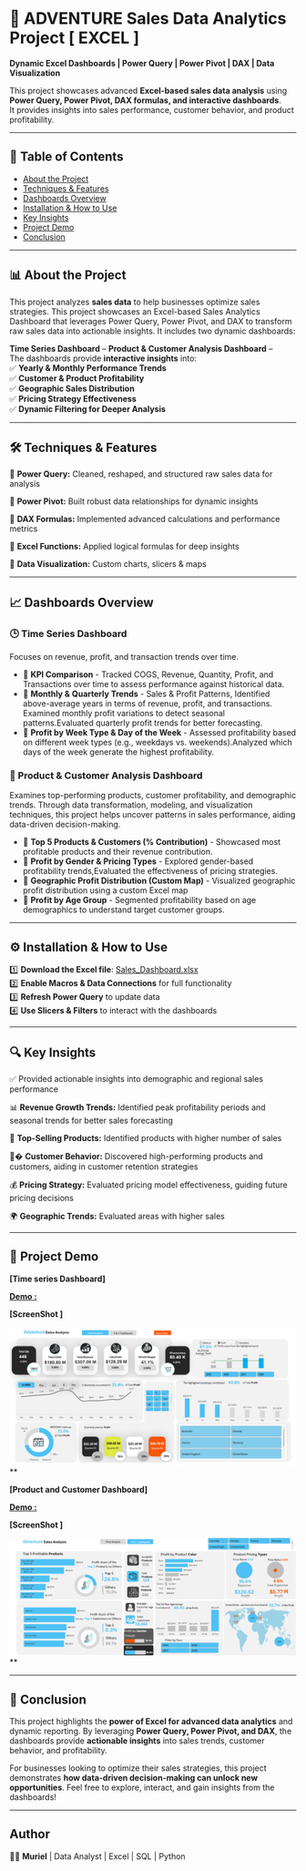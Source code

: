 
# 🚀  ADVENTURE Sales Data Analytics Project [ EXCEL ] 
**Dynamic Excel Dashboards | Power Query | Power Pivot | DAX | Data Visualization**  

This project showcases advanced **Excel-based sales data analysis** using **Power Query, Power Pivot, DAX formulas, and interactive dashboards**.  
It provides insights into sales performance, customer behavior, and product profitability.  

---

## 📌 Table of Contents  
- [About the Project](#-About-the-Project)  
- [Techniques & Features](#-techniques--features)  
- [Dashboards Overview](#-dashboards-overview)  
- [Installation & How to Use](#-installation--how-to-use)  
- [Key Insights](#-key-insights)  
- [Project Demo](#-project-demo)
- [Conclusion](#-conclusion) 

---

## 📊 About the Project  
This project analyzes **sales data** to help businesses optimize sales strategies. This project showcases an Excel-based Sales Analytics Dashboard that leverages Power Query, Power Pivot, and DAX to transform raw sales data into actionable insights. It includes two dynamic dashboards:

**Time Series Dashboard** –
**Product & Customer Analysis Dashboard** –  
The dashboards provide **interactive insights** into:  
✅ **Yearly & Monthly Performance Trends**  
✅ **Customer & Product Profitability**  
✅ **Geographic Sales Distribution**  
✅ **Pricing Strategy Effectiveness**  
✅ **Dynamic Filtering for Deeper Analysis**  

---

## 🛠 Techniques & Features  
🔹 **Power Query:**  Cleaned, reshaped, and structured raw sales data for analysis 

🔹 **Power Pivot:** Built robust data relationships for dynamic insights 

🔹 **DAX Formulas:** Implemented advanced calculations and performance metrics  

🔹 **Excel Functions:** Applied logical formulas for deep insights 

🔹 **Data Visualization:** Custom charts, slicers & maps  

---

## 📈 Dashboards Overview  
### 🕒 Time Series Dashboard  
 Focuses on revenue, profit, and transaction trends over time.

- 📌 **KPI Comparison** - Tracked COGS, Revenue, Quantity, Profit, and Transactions over time to assess performance against historical data.
- 📌 **Monthly & Quarterly Trends** - Sales & Profit Patterns, Identified above-average years in terms of revenue, profit, and transactions. Examined monthly profit variations to detect seasonal patterns.Evaluated quarterly profit trends for better forecasting.
- 📌 **Profit by Week Type & Day of the Week** - Assessed profitability based on different week types (e.g., weekdays vs. weekends).Analyzed which days of the week generate the highest profitability.

### 🎯 Product & Customer Analysis Dashboard  
Examines top-performing products, customer profitability, and demographic trends.
Through data transformation, modeling, and visualization techniques, this project helps uncover patterns in sales performance, aiding data-driven decision-making.
- 📌 **Top 5 Products & Customers (% Contribution)**  -  Showcased most profitable products and their revenue contribution.
- 📌 **Profit by Gender & Pricing Types**  - Explored gender-based profitability trends,Evaluated the effectiveness of pricing strategies.
- 📌 **Geographic Profit Distribution (Custom Map)**  - Visualized geographic profit distribution using a custom Excel map
- 📌 **Profit by Age Group** - Segmented profitability based on age demographics to understand target customer groups. 

---

## ⚙️ Installation & How to Use  
1️⃣ **Download the Excel file**: [Sales_Dashboard.xlsx](#)  
2️⃣ **Enable Macros & Data Connections** for full functionality  
3️⃣ **Refresh Power Query** to update data  
4️⃣ **Use Slicers & Filters** to interact with the dashboards  

---

## 🔍 Key Insights
✅ Provided actionable insights into demographic and regional sales performance

📊 **Revenue Growth Trends:** Identified peak profitability periods and seasonal trends for better sales forecasting

🎯 **Top-Selling Products:** Identified products with higher number of sales  

🧑‍�️ **Customer Behavior:** Discovered high-performing products and customers, aiding in customer retention strategies 

💰 **Pricing Strategy:** Evaluated pricing model effectiveness, guiding future pricing decisions

🌍 **Geographic Trends:** Evaluated areas with higher sales  

---

## 🎥 Project Demo  
 **[Time series Dashboard]**

 **[Demo :](https://1drv.ms/x/c/070242485c39531c/EUN_KCuydb1Dr4pDLKKtBAMBTfOVIeWFMsY3OKiA9BJIvQ?e=bGJYAm&nav=MTVfezk4NURFRkQ3LTE3QkEtNDgxMS1CNkNDLUZEMUU3QTA5QTdFRX0)**  
 
 **[ScreenShot ]**
 
 ![Dashboard Screenshot ](https://github.com/muriel1010/ADVENTURE-Sales-Analysis/blob/main/salesDashboard.png)**

 

 **[Product and Customer  Dashboard]**
 
 **[Demo :](https://1drv.ms/x/c/070242485c39531c/EUN_KCuydb1Dr4pDLKKtBAMBTfOVIeWFMsY3OKiA9BJIvQ?e=7FDsHb&nav=MTVfezk5RUE4RThDLTVBRjAtNDI1QS1CQjJGLTY0OUE2OEFEOUVDNn0)** 

 **[ScreenShot ]**
 
 ![Dashboard Screenshot](https://github.com/muriel1010/ADVENTURE-Sales-Analysis/blob/main/product_customerDashboard.png)**
 


---

## 🚀 Conclusion  
This project highlights the **power of Excel for advanced data analytics** and dynamic reporting. By leveraging **Power Query, Power Pivot, and DAX**, the dashboards provide **actionable insights** into sales trends, customer behavior, and profitability.  

For businesses looking to optimize their sales strategies, this project demonstrates **how data-driven decision-making can unlock new opportunities**. Feel free to explore, interact, and gain insights from the dashboards!  

---


## Author 
👩‍💻 **Muriel** | Data Analyst | Excel | SQL | Python  





